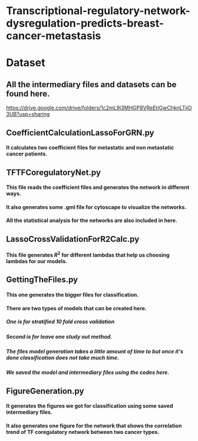 # Transcriptional-regulatory-network-dysregulation-predicts-breast-cancer-metastasis

# Dataset
## All the intermediary files and datasets can be found here.
https://drive.google.com/drive/folders/1c2mL9j3MHGP8VReEtjGwChknLTjiO3UB?usp=sharing

## CoefficientCalculationLassoForGRN.py
  #### It calculates two coefficient files for metastatic and non metastatic cancer patients. 

## TFTFCoregulatoryNet.py
  #### This file reads the coefficient files and generates the network in different ways.
  #### It also generates some .gml file for cytoscape to visualize the networks.
  #### All the statistical analysis for the networks are also included in here.

## LassoCrossValidationForR2Calc.py
  #### This file generates $R^2$ for different lambdas that help us choosing lambdas for our models. 

## GettingTheFiles.py
  #### This one generates the bigger files for classification.
  #### There are two types of models that can be created here.
  ##### One is for stratified 10 fold cross validation
  ##### Second is for leave one study out method.
  ##### The files model generation takes a little amount of time to but once it's done classification does not take much time.
  ##### We saved the model and intermediary files using the codes here.

## FigureGeneration.py
  #### It generates the figures we got for classification using some saved intermediary files. 
  #### It also generates one figure for the network that shows the correlation trend of TF coregulatory network between two cancer types.

